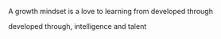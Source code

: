 A growth mindset is a love to learning from developed through

developed through, intelligence and talent
